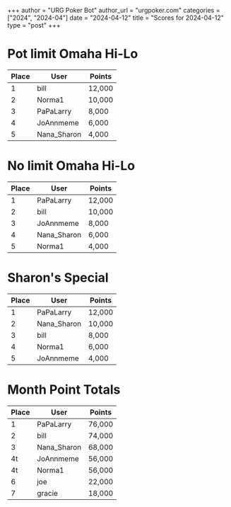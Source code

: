 +++
author = "URG Poker Bot"
author_url = "urgpoker.com"
categories = ["2024", "2024-04"]
date = "2024-04-12"
title = "Scores for 2024-04-12"
type = "post"
+++
# Pot limit Omaha Hi-Lo

| Place | User | Points |
|-------|------|--------|
| 1 | bill | 12,000 |
| 2 | Norma1 | 10,000 |
| 3 | PaPaLarry | 8,000 |
| 4 | JoAnnmeme | 6,000 |
| 5 | Nana_Sharon | 4,000 |

# No limit Omaha Hi-Lo

| Place | User | Points |
|-------|------|--------|
| 1 | PaPaLarry | 12,000 |
| 2 | bill | 10,000 |
| 3 | JoAnnmeme | 8,000 |
| 4 | Nana_Sharon | 6,000 |
| 5 | Norma1 | 4,000 |

# Sharon's Special

| Place | User | Points |
|-------|------|--------|
| 1 | PaPaLarry | 12,000 |
| 2 | Nana_Sharon | 10,000 |
| 3 | bill | 8,000 |
| 4 | Norma1 | 6,000 |
| 5 | JoAnnmeme | 4,000 |

# Month Point Totals

| Place | User | Points |
|-------|------|--------|
| 1 | PaPaLarry | 76,000 |
| 2 | bill | 74,000 |
| 3 | Nana_Sharon | 68,000 |
| 4t | JoAnnmeme | 56,000 |
| 4t | Norma1 | 56,000 |
| 6 | joe | 22,000 |
| 7 | gracie | 18,000 |

